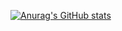 
[![Anurag's GitHub stats](https://github-readme-stats.vercel.app/api?username=iversonwool&count_private=true)](https://github.com/anuraghazra/github-readme-stats)
